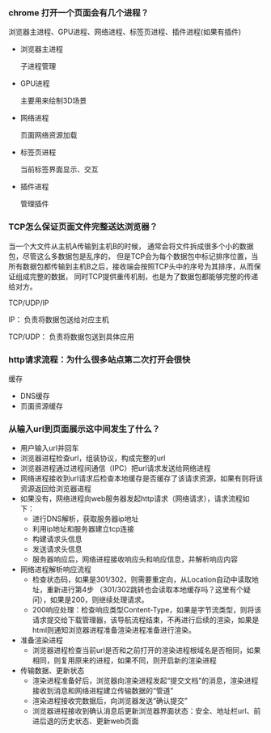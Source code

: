 ### chrome 打开一个页面会有几个进程？

浏览器主进程、GPU进程、网络进程、标签页进程、插件进程(如果有插件)

- 浏览器主进程

  子进程管理

- GPU进程

  主要用来绘制3D场景

- 网络进程

  页面网络资源加载

- 标签页进程

  当前标签界面显示、交互

- 插件进程

  管理插件



### TCP怎么保证页面文件完整送达浏览器？

当一个大文件从主机A传输到主机B的时候， 通常会将文件拆成很多个小的数据包，尽管这么多数据包是乱序的， 但是TCP会为每个数据包中标记排序位置，当所有数据包都传输到主机B之后，接收端会按照TCP头中的序号为其排序，从而保证组成完整的数据， 同时TCP提供重传机制，也是为了数据包都能够完整的传递给对方。

TCP/UDP/IP

IP： 负责将数据包送给对应主机

TCP/UDP： 负责将数据包送到具体应用



### http请求流程：为什么很多站点第二次打开会很快

缓存

- DNS缓存
- 页面资源缓存

### 从输入url到页面展示这中间发生了什么？

- 用户输入url并回车
- 浏览器进程检查url，组装协议，构成完整的url
- 浏览器进程通过进程间通信（IPC）把url请求发送给网络进程
- 网络进程接收到url请求后检查本地缓存是否缓存了该请求资源，如果有则将该资源返回给浏览器进程
- 如果没有，网络进程向web服务器发起http请求（网络请求），请求流程如下：
  - 进行DNS解析，获取服务器ip地址
  - 利用ip地址和服务器建立tcp连接
  - 构建请求头信息
  - 发送请求头信息
  - 服务器响应后，网络进程接收响应头和响应信息，并解析响应内容
- 网络进程解析响应流程
  - 检查状态码，如果是301/302，则需要重定向，从Location自动中读取地址，重新进行第4步 （301/302跳转也会读取本地缓存吗？这里有个疑问），如果是200，则继续处理请求。
  - 200响应处理：检查响应类型Content-Type，如果是字节流类型，则将该请求提交给下载管理器，该导航流程结束，不再进行后续的渲染，如果是html则通知浏览器进程准备渲染进程准备进行渲染。
- 准备渲染进程
  - 浏览器进程检查当前url是否和之前打开的渲染进程根域名是否相同，如果相同，则复用原来的进程，如果不同，则开启新的渲染进程
- 传输数据、更新状态
  - 渲染进程准备好后，浏览器向渲染进程发起“提交文档”的消息，渲染进程接收到消息和网络进程建立传输数据的“管道”
  - 渲染进程接收完数据后，向浏览器发送“确认提交”
  - 浏览器进程接收到确认消息后更新浏览器界面状态：安全、地址栏url、前进后退的历史状态、更新web页面

